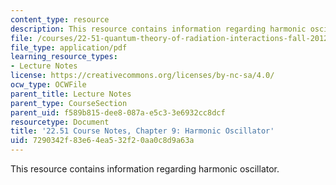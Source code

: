 ```yaml
---
content_type: resource
description: This resource contains information regarding harmonic oscillator.
file: /courses/22-51-quantum-theory-of-radiation-interactions-fall-2012/7290342f83e64ea532f20aa0c8d9a63a_MIT22_51F12_Ch9.pdf
file_type: application/pdf
learning_resource_types:
- Lecture Notes
license: https://creativecommons.org/licenses/by-nc-sa/4.0/
ocw_type: OCWFile
parent_title: Lecture Notes
parent_type: CourseSection
parent_uid: f589b815-dee8-087a-e5c3-3e6932cc8dcf
resourcetype: Document
title: '22.51 Course Notes, Chapter 9: Harmonic Oscillator'
uid: 7290342f-83e6-4ea5-32f2-0aa0c8d9a63a
---
```

This resource contains information regarding harmonic oscillator.